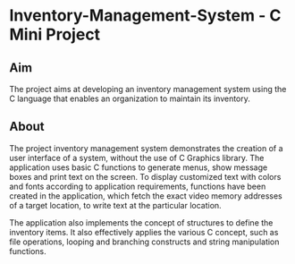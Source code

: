 # Inventory-Management-System - C Mini Project

## Aim
The project aims at developing an inventory management system using the C language that enables an organization to maintain its inventory.

## About
The project inventory management system demonstrates the creation of a user interface of a system, without the use of C Graphics library. The application uses basic C functions to generate menus, show message boxes and print text on the screen. To display customized text with colors and fonts according to application requirements, functions have been created in the application, which fetch the exact video memory addresses of a target location, to write text at the particular location.

The application also implements the concept of structures to define the inventory items. It also effectively applies the various C concept, such as file operations, looping and branching constructs and string manipulation functions.
